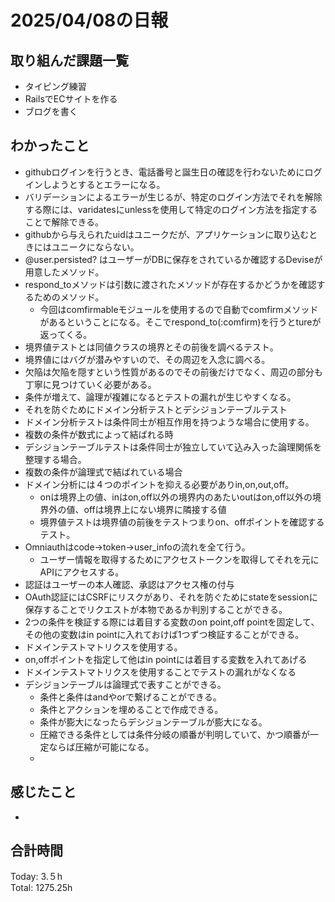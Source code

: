 # 2025/04/08の日報
## 取り組んだ課題一覧
* タイピング練習
*  RailsでECサイトを作る
*  ブログを書く
## わかったこと
*  githubログインを行うとき、電話番号と誕生日の確認を行わないためにログインしようとするとエラーになる。
  *  バリデーションによるエラーが生じるが、特定のログイン方法でそれを解除する際には、varidatesにunlessを使用して特定のログイン方法を指定することで解除できる。
*  githubから与えられたuidはユニークだが、アプリケーションに取り込むときにはユニークにならない。
* @user.persisted? はユーザーがDBに保存をされているか確認するDeviseが用意したメソッド。
* respond_toメソッドは引数に渡されたメソッドが存在するかどうかを確認するためのメソッド。
  *  今回はcomfirmableモジュールを使用するので自動でcomfirmメソッドがあるということになる。そこでrespond_to(:comfirm)を行うとtureが返ってくる。
*  境界値テストとは同値クラスの境界とその前後を調べるテスト。
  *  境界値にはバグが潜みやすいので、その周辺を入念に調べる。
*  欠陥は欠陥を隠すという性質があるのでその前後だけでなく、周辺の部分も丁寧に見つけていく必要がある。
*  条件が増えて、論理が複雑になるとテストの漏れが生じやすくなる。
  *  それを防ぐためにドメイン分析テストとデシジョンテーブルテスト
*  ドメイン分析テストは条件同士が相互作用を持つような場合に使用する。
  *  複数の条件が数式によって結ばれる時
*  デシジョンテーブルテストは条件同士が独立していて込み入った論理関係を整理する場合。
  *  複数の条件が論理式で結ばれている場合
* ドメイン分析には４つのポイントを抑える必要がありin,on,out,off。
  * onは境界上の値、inはon,off以外の境界内のあたいoutはon,off以外の境界外の値、offは境界上にない境界に隣接する値
  * 境界値テストは境界値の前後をテストつまりon、offポイントを確認するテスト。
* Omniauthはcode→token→user_infoの流れを全て行う。
  * ユーザー情報を取得するためにアクセストークンを取得してそれを元にAPIにアクセスする。
* 認証はユーザーの本人確認、承認はアクセス権の付与
* OAuth認証にはCSRFにリスクがあり、それを防ぐためにstateをsessionに保存することでリクエストが本物であるか判別することができる。
*  2つの条件を検証する際には着目する変数のon point,off pointを固定して、その他の変数はin pointに入れておけば1つずつ検証することができる。
  * ドメインテストマトリクスを使用する。
  * on,offポイントを指定して他はin pointには着目する変数を入れてあげる
  * ドメインテストマトリクスを使用することでテストの漏れがなくなる
* デシジョンテーブルは論理式で表すことができる。
  * 条件と条件はandやorで繋げることができる。 
  * 条件とアクションを埋めることで作成できる。
  * 条件が膨大になったらデシジョンテーブルが膨大になる。
  * 圧縮できる条件としては条件分岐の順番が判明していて、かつ順番が一定ならば圧縮が可能になる。
  *                          
## 感じたこと
* 
##  合計時間 
Today: 3.５h<br>
Total: 1275.25h

